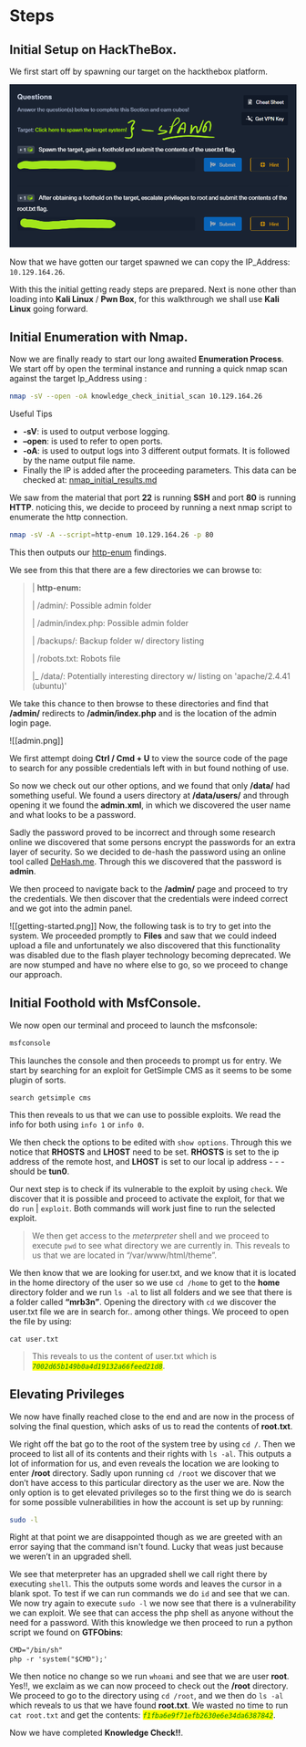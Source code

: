 # Steps

## Initial Setup on **HackTheBox**.

We first start off by spawning our target on the hackthebox platform.

![](.gitbook/assets/spawn.png)

Now that we have gotten our target spawned we can copy the IP\_Address: `10.129.164.26`.

With this the initial getting ready steps are prepared. Next is none other than loading into **Kali Linux** / **Pwn Box**, for this walkthrough we shall use **Kali Linux** going forward.

## Initial Enumeration with **Nmap**.

Now we are finally ready to start our long awaited **Enumeration Process**. We start off by open the terminal instance and running a quick nmap scan against the target Ip\_Address using :

```bash
nmap -sV --open -oA knowledge_check_initial_scan 10.129.164.26
```

Useful Tips

* **-sV**: is used to output verbose logging.
* **–open**: is used to refer to open ports.
* **-oA**: is used to output logs into 3 different output formats. It is followed by the name output file name.
* Finally the IP is added after the proceeding parameters. This data can be checked at: [nmap\_initial\_results.md](nmap\_initial\_results.md "mention")

We saw from the material that port **22** is running **SSH** and port **80** is running **HTTP**. noticing this, we decide to proceed by running a next nmap script to enumerate the http connection.

```bash
nmap -sV -A --script=http-enum 10.129.164.26 -p 80
```

This then outputs our [http-enum](my-findings-after-running-the-http-enum-script..md) findings.

We see from this that there are a few directories we can browse to:

> \| **http-enum:**
>
> \| /admin/: Possible admin folder
>
> \| /admin/index.php: Possible admin folder
>
> \| /backups/: Backup folder w/ directory listing
>
> \| /robots.txt: Robots file
>
> |\_ /data/: Potentially interesting directory w/ listing on 'apache/2.4.41 (ubuntu)'

We take this chance to then browse to these directories and find that **/admin/** redirects to **/admin/index.php** and is the location of the admin login page.

!\[\[admin.png]]

We first attempt doing **Ctrl / Cmd + U** to view the source code of the page to search for any possible credentials left with in but found nothing of use.&#x20;

So now we check out our other options, and we found that only **/data/** had something useful. We found a users directory at **/data/users/** and through opening it we found the **admin.xml**, in which we discovered the user name and what looks to be a password.

Sadly the password proved to be incorrect and through some research online we discovered that some persons encrypt the passwords for an extra layer of security. So we decided to de-hash the password using an online tool called [DeHash.me](https://dehash.me). Through this we discovered that the password is **admin**.&#x20;

We then proceed to navigate back to the **/admin/** page and proceed to try the credentials. We then discover that the credentials were indeed correct and we got into the admin panel.

!\[\[getting-started.png]] Now, the following task is to try to get into the system. We proceeded promptly to **Files** and saw that we could indeed upload a file and unfortunately we also discovered that this functionality was disabled due to the flash player technology becoming deprecated. We are now stumped and have no where else to go, so we proceed to change our approach.

## Initial Foothold with **MsfConsole**.

We now open our terminal and proceed to launch the msfconsole:

```bash
msfconsole
```

This launches the console and then proceeds to prompt us for entry. We start by searching for an exploit for GetSimple CMS as it seems to be some plugin of sorts.

```
search getsimple cms
```

This then reveals to us that we can use to possible exploits. We read the info for both using `info 1` or `info 0`.

We then check the options to be edited with `show options`. Through this we notice that **RHOSTS** and **LHOST** need to be set. **RHOSTS** is set to the ip address of the remote host, and **LHOST** is set to our local ip address - - - should be **tun0**.

Our next step is to check if its vulnerable to the exploit by using `check`. We discover that it is possible and proceed to activate the exploit, for that we do `run` | `exploit`. Both commands will work just fine to run the selected exploit.

> We then get access to the _meterpreter_ shell and we proceed to execute `pwd` to see what directory we are currently in. This reveals to us that we are located in “/var/www/html/theme”.

We then know that we are looking for user.txt, and we know that it is located in the home directory of the user so we use `cd /home` to get to the **home** directory folder and we run `ls -al` to list all folders and we see that there is a folder called **“mrb3n”**. Opening the directory with `cd` we discover the user.txt file we are in search for.. among other things. We proceed to open the file by using:

```
cat user.txt
```

> This reveals to us the content of user.txt which is _<mark style="color:green;">`7002d65b149b0a4d19132a66feed21d8`</mark>_.

## Elevating Privileges

We now have finally reached close to the end and are now in the process of solving the final question, which asks of us to read the contents of **root.txt**.

We right off the bat go to the root of the system tree by using `cd /`. Then we proceed to list all of its contents and their rights with `ls -al`. This outputs a lot of information for us, and even reveals the location we are looking to enter **/root** directory. Sadly upon running `cd /root` we discover that we don’t have access to this particular directory as the user we are. Now the only option is to get elevated privileges so to the first thing we do is search for some possible vulnerabilities in how the account is set up by running:

```bash
sudo -l
```

Right at that point we are disappointed though as we are greeted with an error saying that the command isn't found. Lucky that weas just because we weren’t in an upgraded shell.

We see that meterpreter has an upgraded shell we call right there by executing `shell`. This the outputs some words and leaves the cursor in a blank spot. To test if we can run commands we do `id` and see that we can. We now try again to execute `sudo -l` we now see that there is a vulnerability we can exploit. We see that can access the php shell as anyone without the need for a password. With this knowledge we then proceed to run a python script we found on **GTFObins**:

```shell
CMD="/bin/sh"
php -r 'system("$CMD");'
```

We then notice no change so we run `whoami` and see that we are user **root**. Yes!!, we exclaim as we can now proceed to check out the **/root** directory. We proceed to go to the directory using `cd /root`, and we then do `ls -al` which reveals to us that we have found **root.txt**. We wasted no time to run `cat root.txt` and get the contents: _<mark style="color:green;">`f1fba6e9f71efb2630e6e34da6387842`</mark>_.

Now we have completed **Knowledge Check!!**.
